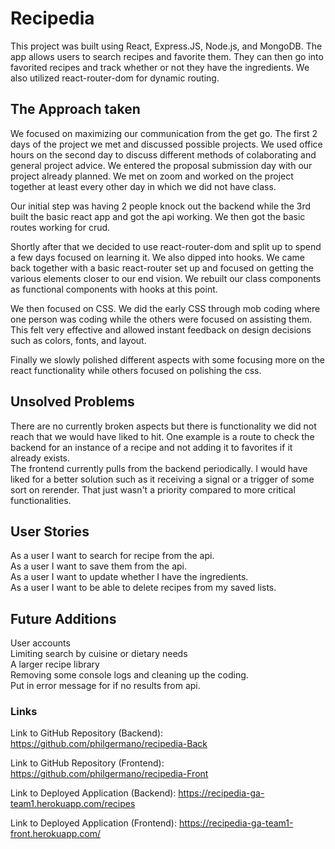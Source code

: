 # Recipedia

This project was built using React, Express.JS, Node.js, and MongoDB. The app allows users to search recipes and favorite them. They can then go into favorited recipes and track whether or not they have the ingredients. We also utilized react-router-dom for dynamic routing.



## The Approach taken
We focused on maximizing our communication from the get go. The first 2 days of the project we met and discussed possible projects. We used office hours on the second day to discuss different methods of colaborating and general project advice. We entered the proposal submission day with our project already planned. We met on zoom and worked on the project together at least every other day in which we did not have class.

Our initial step was having 2 people knock out the backend while the 3rd built the basic react app and got the api working. We then got the basic routes working for crud. 

Shortly after that we decided to use react-router-dom and split up to spend a few days focused on learning it. We also dipped into hooks. We came back together with a basic react-router set up and focused on getting the various elements closer to our end vision. We rebuilt our class components as functional components with hooks at this point.

We then focused on CSS. We did the early CSS through mob coding where one person was coding while the others were focused on assisting them. This felt very effective and allowed instant feedback on design decisions such as colors, fonts, and layout. 

Finally we slowly polished different aspects with some focusing more on the react functionality while others focused on polishing the css.


## Unsolved Problems
There are no currently broken aspects but there is functionality we did not reach that we would have liked to hit. One example is a route to check the backend for an instance of a recipe and not adding it to favorites if it already exists. <br/>
The frontend currently pulls from the backend periodically. I would have liked for a better solution such as it receiving a signal or a trigger of some sort on rerender. That just wasn't a priority compared to more critical functionalities. <br/>


## User Stories
As a user I want to search for recipe from the api. <br/>
As a user I want to save them from the api. <br/>
As a user I want to update whether I have the ingredients. <br/>
As a user I want to be able to delete recipes from my saved lists. <br/>


## Future Additions
User accounts<br/>
Limiting search by cuisine or dietary needs<br/>
A larger recipe library<br/>
Removing some console logs and cleaning up the coding.<br/>
Put in error message for if no results from api. <br/>


### Links

Link to GitHub Repository (Backend): https://github.com/philgermano/recipedia-Back

Link to GitHub Repository (Frontend): https://github.com/philgermano/recipedia-Front

Link to Deployed Application (Backend): https://recipedia-ga-team1.herokuapp.com/recipes

Link to Deployed Application (Frontend): https://recipedia-ga-team1-front.herokuapp.com/



